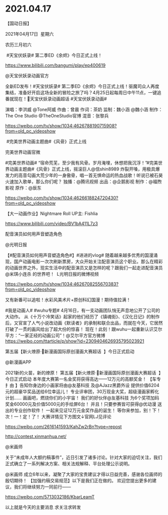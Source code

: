 ﻿#  2021.04.17
【国动日报】

2021年04月17日  星期六


农历三月初六


 #天宝伏妖录# 第二季ED《余烬》今日正式上线！


https://www.bilibili.com/bangumi/play/ep400619







@天宝伏妖录动画官方  


全新ED发布！#天宝伏妖录# 第二季ED《余烬》今日正式上线！驱魔司众人再度集结，准备好开启这场全新的冒险之旅了吗？4月25日起每周日中午11点，一键追番就现在！天宝伏妖录动画超话 #天宝伏妖录动画#

演唱：李洪威 @Tone阿威
作曲：曾晨
作词：茶奶
监制：魏小涵 @魏小涵
制作：The One Studio @TheOneStudio官博
混音：张黎兵

https://weibo.com/tv/show/1034:4626788190715908?from=old_pc_videoshow

 #完美世界动画主题曲#《风骨》正式上线

完美世界动画官微                   


#完美世界动画# “宿命荒芜，至少我有风骨。岁月淹埋，休想把我沉浮！”#完美世界动画主题曲#《风骨》正式上线，摇滚巨人@信shin8989 炸裂开嗓，用极具爆发力的高音勾画大荒少年的一身傲骨，唱一首无惧命运的热血战歌！听说已被石昊火速加入歌单，那么你们呢？
独播：@腾讯视频 出品：@企鹅影视 制作：@福煦影视 原作：@辰东

https://weibo.com/tv/show/1034:4626618824720430?from=old_pc_videoshow




【大一动画作业】Nightmare Roll UP主: Fishlia

https://www.bilibili.com/video/BV1bA411L7z3







配音演员如何用声音塑造角色

@光明日报

【#配音演员如何用声音塑造角色#】#进进的vlog# 随着越来越多优秀的国漫涌现，国产动画电影一次次刷新票房，大众开始关注配音演员这个职业。那么在精彩的动画世界之外，现实生活中的配音演员又是怎样的呢？跟我们一起走进配音演员 @米琪小连杀 的世界吧！  L光明日报的微博视频   


https://weibo.com/tv/show/1034:4626708255670383?from=old_pc_videoshow                        




又有新番可以追啦！水彩风美术片+原创科幻国漫！期待值拉满！

#我是动画人# #wuhu专题# 4月16日，有一支动画团队悄无声息地公开了公司的大动作。
从《十万个冷笑话》起家的他们经历了《镇魂街》、《汉化日记》的制作后，又官宣了人气小说改动画《默读者》的承制和联合出品，而就在今天，它居然打破了一贯的画风给出了超大份的惊喜！
现在！此刻！跟wuhu一起重新认识艾尔平方：“一家正经的动画公司”！@艾尔平方官方微博 
https://weibo.com/ttarticle/p/show?id=2309404626935795023921

第五届【新火燎原·新漫画国际原创漫画大赛超话  】今日正式启动

@新漫画APP      


2021新的火苗，新的燎原！
第五届【新火燎原·新漫画国际原创漫画大赛超话  】今日正式启动
本年度大赛第一名金奖将获得高达——12万元的高额奖金！
【车专扌由 】告知你身边的小画家将由@友基科技 及@AJazz黑爵外设
提供价值6204元的超豪华奖品送给6位幸运儿！
专业评审团，30万现金大奖，超级漫画家孵化计划……
画画吧，燃烧你们的小宇宙！
我们的好伙伴@友基科技 为6个奖项加码奖金60000元及价值5000元的手绘屏6台！
并且！只要参赛皆可获得@优动漫 送出的专业创作软件！
一起来见证12万元金奖作品的诞生！
等你来参加，别！下！次！一！定！了！
大赛详情见下方图文↓官网LJ见评论


https://weibo.com/2616141593/KahZw2rBn?type=repost

http://contest.xinmanhua.net/

@米画师  


关于“未成年人大额约稿事件”，近日引发了诸多讨论。针对大家的迫切关注，我们正式确立了一系列解决方案、相关法规解释、平台处理公示说明。

@米画师 成立6年以来，凝聚了大家的宝贵建议才得以日益完善，感谢各位画师的殷切期待！
【加强约稿交易规范】以下是我们正在做的。
欢迎您提出更多的建议，我们将继续努力一同前行——

https://weibo.com/5713032186/KbarLeamT

以上就是今天的主要消息
求关注求转发



















